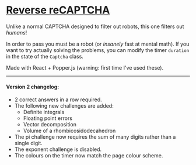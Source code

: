 # [Reverse reCAPTCHA](https://mcdcam.github.io/reverse-captcha/)

Unlike a normal CAPTCHA designed to filter out robots, this one filters out _humans_!

In order to pass you must be a robot (or *insanely* fast at mental math). If you want to try actually solving the problems, you can modify the timer `duration` in the state of the `Captcha` class.

Made with React + Popper.js (warning: first time I've used these).

---

#### Version 2 changelog:
- 2 correct answers in a row required.
- The following new challenges are added:
  - Definite integrals
  - Floating point errors
  - Vector decomposition
  - Volume of a rhombicosidodecahedron
- The pi challenge now requires the sum of many digits rather than a single digit.
- The exponent challenge is disabled.
- The colours on the timer now match the page colour scheme.
